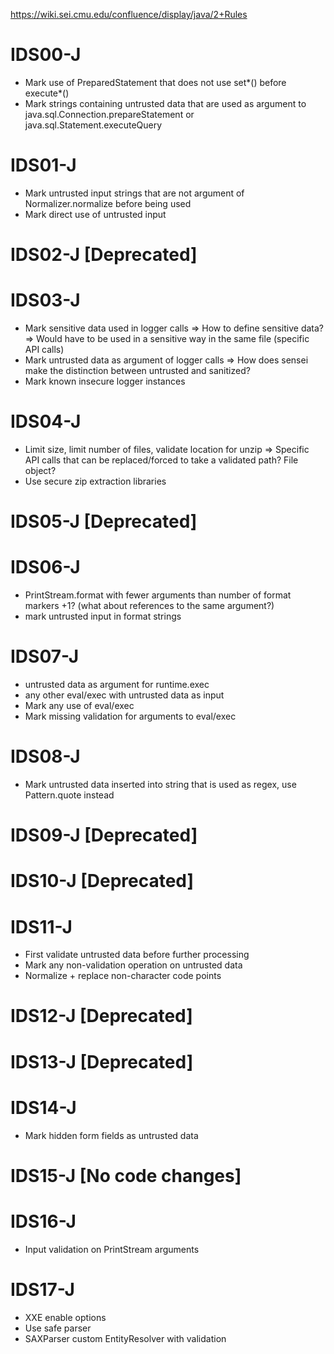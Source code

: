 https://wiki.sei.cmu.edu/confluence/display/java/2+Rules

# IDS00-J
- Mark use of PreparedStatement that does not use set*() before execute*()
- Mark strings containing untrusted data that are used as argument to  java.sql.Connection.prepareStatement or java.sql.Statement.executeQuery

# IDS01-J
- Mark untrusted input strings that are not argument of Normalizer.normalize before being used
- Mark direct use of untrusted input

# IDS02-J [Deprecated]

# IDS03-J
- Mark sensitive data used in logger calls 
  => How to define sensitive data?
  => Would have to be used in a sensitive way in the same file (specific API calls)
- Mark untrusted data as argument of logger calls
  => How does sensei make the distinction between untrusted and sanitized?
- Mark known insecure logger instances

# IDS04-J
- Limit size, limit number of files, validate location for unzip
  => Specific API calls that can be replaced/forced to take a validated path? File object?
- Use secure zip extraction libraries

# IDS05-J [Deprecated]

# IDS06-J
- PrintStream.format with fewer arguments than number of format markers +1? (what about references to the same argument?)
- mark untrusted input in format strings

# IDS07-J
- untrusted data as argument for runtime.exec
- any other eval/exec with untrusted data as input
- Mark any use of eval/exec
- Mark missing validation for arguments to eval/exec

# IDS08-J
- Mark untrusted data inserted into string that is used as regex, use Pattern.quote instead

# IDS09-J [Deprecated]
# IDS10-J [Deprecated]

# IDS11-J
- First validate untrusted data before further processing
- Mark any non-validation operation on untrusted data
- Normalize + replace non-character code points

# IDS12-J [Deprecated]
# IDS13-J [Deprecated]

# IDS14-J 
- Mark hidden form fields as untrusted data

# IDS15-J [No code changes]

# IDS16-J
- Input validation on PrintStream arguments

# IDS17-J
- XXE enable options
- Use safe parser
- SAXParser custom EntityResolver with validation

